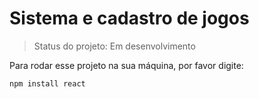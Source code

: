 <h1>Sistema e cadastro de jogos</h1>

> Status do projeto: Em desenvolvimento

Para rodar esse projeto na sua máquina, por favor digite:
```
npm install react
```
